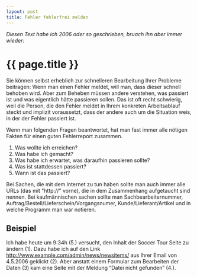 ```yaml
---
layout: post
title: Fehler fehlerfrei melden
---
```


*Diesen Text habe ich 2006 oder so geschrieben, bruach ihn aber immer wieder:*

{{ page.title }}
================

Sie können selbst erheblich zur schnelleren Bearbeitung Ihrer Probleme beitragen: Wenn man einen Fehler meldet, will man, dass dieser schnell behoben wird. Aber zum Beheben müssen andere verstehen, was passiert ist und was eigentlich hätte passieren sollen. Das ist oft recht schwierig, weil die Person, die den Fehler meldet in Ihrem konkreten Arbeitsablauf steckt und implizit voraussetzt, dass der andere auch um die Situation weis, in der der Fehler passiert ist.

Wenn man folgenden Fragen beantwortet, hat man fast immer alle nötigen Fakten für einen guten Fehlerreport zusammen.

1. Was wollte ich erreichen?
2. Was habe ich gemacht?
3. Was habe ich erwartet, was daraufhin passieren sollte?
4. Was ist stattdessen passiert?
5. Wann ist das passiert?

Bei Sachen, die mit dem Internet zu tun haben sollte man auch immer alle URLs (das mit "http://" vorne), die in dem Zusammenhang aufgetaucht sind nennen. Bei kaufmännischen sachen sollte man Sachbearbeiternummer, Auftrag/Bestell/Lieferschein/Vorgangsnumer, Kunde/Lieferant/Artikel und in welche Programm man war notieren.

Beispiel
--------

Ich habe heute um 9:34h (5.) versucht, den Inhalt der Soccer Tour Seite zu ändern (1). Dazu habe ich auf den Link http://www.example.com/admin/news/newsitems/ aus Ihrer Email von 4.5.2006 geklickt (2). Aber anstatt einem Formular zum Bearbeiten der Daten (3) kam eine Seite mit der Meldung “Datei nicht gefunden” (4.).
